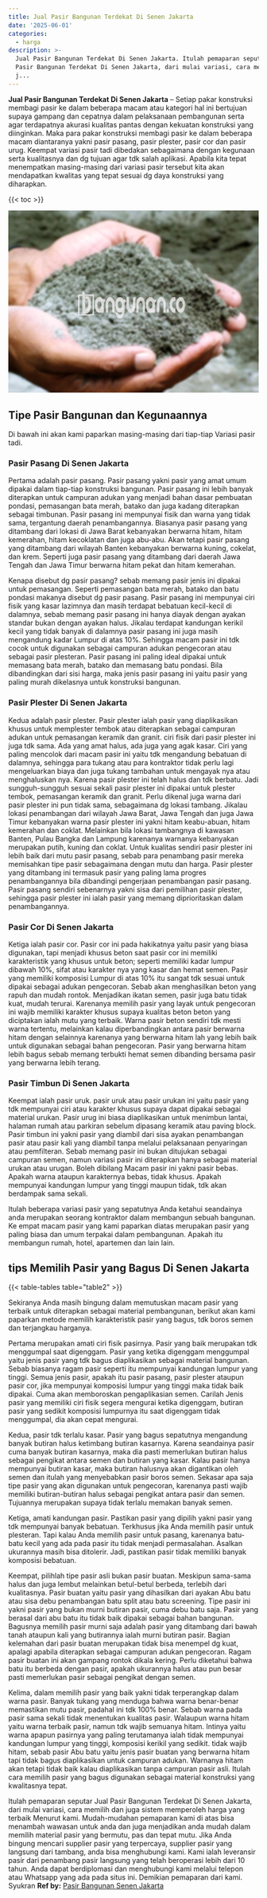 ```yaml
---
title: Jual Pasir Bangunan Terdekat Di Senen Jakarta
date: '2025-06-01'
categories:
  - harga
description: >-
  Jual Pasir Bangunan Terdekat Di Senen Jakarta. Itulah pemaparan seputar Jual
  Pasir Bangunan Terdekat Di Senen Jakarta, dari mulai variasi, cara memilih dan
  j...
---
```


**Jual Pasir Bangunan Terdekat Di Senen Jakarta** – Setiap pakar konstruksi membagi pasir ke dalam beberapa macam atau kategori hal ini bertujuan supaya gampang dan cepatnya dalam pelaksanaan pembangunan serta agar terdapatnya akurasi kualitas pantas dengan kekuatan konstruksi yang diinginkan. Maka para pakar konstruksi membagi pasir ke dalam beberapa macam diantaranya yakni pasir pasang, pasir plester, pasir cor dan pasir urug. Keempat variasi pasir tadi dibedakan sebagaimana dengan kegunaan serta kualitasnya dan dg tujuan agar tdk salah aplikasi. Apabila kita tepat menempatkan masing-masing dari variasi pasir tersebut kita akan mendapatkan kwalitas yang tepat sesuai dg daya konstruksi yang diharapkan.

{{< toc >}}

![Jual Pasir Bangunan Terdekat Di Senen Jakarta](/images/jual-pasir-bangunan-49.png)

## Tipe Pasir Bangunan dan Kegunaannya

Di bawah ini akan kami paparkan masing-masing dari tiap-tiap Variasi pasir tadi.

### Pasir Pasang Di Senen Jakarta

Pertama adalah pasir pasang. Pasir pasang yakni pasir yang amat umum dipakai dalam tiap-tiap konstruksi bangunan. Pasir pasang ini lebih banyak diterapkan untuk campuran adukan yang menjadi bahan dasar pembuatan pondasi, pemasangan bata merah, batako dan juga kadang diterapkan sebagai timbunan. Pasir pasang ini mempunyai fisik dan warna yang tidak sama, tergantung daerah penambangannya. Biasanya pasir pasang yang ditambang dari lokasi di Jawa Barat kebanyakan berwarna hitam, hitam kemerahan, hitam kecoklatan dan juga abu-abu. Akan tetapi pasir pasang yang ditambang dari wilayah Banten kebanyakan berwarna kuning, cokelat, dan krem. Seperti juga pasir pasang yang ditambang dari daerah Jawa Tengah dan Jawa Timur berwarna hitam pekat dan hitam kemerahan.

Kenapa disebut dg pasir pasang? sebab memang pasir jenis ini dipakai untuk pemasangan. Seperti pemasangan bata merah, batako dan batu pondasi makanya disebut dg pasir pasang. Pasir pasang ini mempunyai ciri fisik yang kasar lazimnya dan masih terdapat bebatuan kecil-kecil di dalamnya, sebab memang pasir pasang ini hanya diayak dengan ayakan standar bukan dengan ayakan halus. Jikalau terdapat kandungan kerikil kecil yang tidak banyak di dalamnya pasir pasang ini juga masih mengandung kadar Lumpur di atas 10%. Sehingga macam pasir ini tdk cocok untuk digunakan sebagai campuran adukan pengecoran atau sebagai pasir plesteran. Pasir pasang ini paling ideal dipakai untuk memasang bata merah, batako dan memasang batu pondasi. Bila dibandingkan dari sisi harga, maka jenis pasir pasang ini yaitu pasir yang paling murah dikelasnya untuk konstruksi bangunan.

### Pasir Plester Di Senen Jakarta

Kedua adalah pasir plester. Pasir plester ialah pasir yang diaplikasikan khusus untuk memplester tembok atau diterapkan sebagai campuran adukan untuk pemasangan keramik dan granit. ciri fisik dari pasir plester ini juga tdk sama. Ada yang amat halus, ada juga yang agak kasar. Ciri yang paling mencolok dari macam pasir ini yaitu tdk mengandung bebatuan di dalamnya, sehingga para tukang atau para kontraktor tidak perlu lagi mengeluarkan biaya dan juga tukang tambahan untuk mengayak nya atau menghaluskan nya. Karena pasir plester ini telah halus dan tdk berbatu. Jadi sungguh-sungguh sesuai sekali pasir plester ini dipakai untuk plester tembok, pemasangan keramik dan granit. Perlu dikenal juga warna dari pasir plester ini pun tidak sama, sebagaimana dg lokasi tambang. Jikalau lokasi penambangan dari wilayah Jawa Barat, Jawa Tengah dan juga Jawa Timur kebanyakan warna pasir plester ini yakni hitam keabu-abuan, hitam kemerahan dan coklat. Melainkan bila lokasi tambangnya di kawasan Banten, Pulau Bangka dan Lampung karenanya warnanya kebanyakan merupakan putih, kuning dan coklat. Untuk kualitas sendiri pasir plester ini lebih baik dari mutu pasir pasang, sebab para penambang pasir mereka memisahkan tipe pasir sebagaimana dengan mutu dan harga. Pasir plester yang ditambang ini termasuk pasir yang paling lama progres penambangannya bila dibandingi pengerjaan penambangan pasir pasang. Pasir pasang sendiri sebenarnya yakni sisa dari pemilihan pasir plester, sehingga pasir plester ini ialah pasir yang memang diprioritaskan dalam penambangannya.

### Pasir Cor Di Senen Jakarta

Ketiga ialah pasir cor. Pasir cor ini pada hakikatnya yaitu pasir yang biasa digunakan, tapi menjadi khusus beton saat pasir cor ini memiliki karakteristik yang khusus untuk beton; seperti memiliki kadar lumpur dibawah 10%, sifat atau karakter nya yang kasar dan hemat semen. Pasir yang memiliki komposisi Lumpur di atas 10% itu sangat tdk sesuai untuk dipakai sebagai adukan pengecoran. Sebab akan menghasilkan beton yang rapuh dan mudah rontok. Menjadikan ikatan semen, pasir juga batu tidak kuat, mudah terurai. Karenanya memilih pasir yang layak untuk pengecoran ini wajib memiliki karakter khusus supaya kualitas beton beton yang diciptakan ialah mutu yang terbaik. Warna pasir beton sendiri tdk mesti warna tertentu, melainkan kalau diperbandingkan antara pasir berwarna hitam dengan selainnya karenanya yang berwarna hitam lah yang lebih baik untuk digunakan sebagai bahan pengecoran. Pasir yang berwarna hitam lebih bagus sebab memang terbukti hemat semen dibanding bersama pasir yang berwarna lebih terang.

### Pasir Timbun Di Senen Jakarta

Keempat ialah pasir uruk. pasir uruk atau pasir urukan ini yaitu pasir yang tdk mempunyai ciri atau karakter khusus supaya dapat dipakai sebagai material urukan. Pasir urug ini biasa diaplikasikan untuk menimbun lantai, halaman rumah atau parkiran sebelum dipasang keramik atau paving block. Pasir timbun ini yakni pasir yang diambil dari sisa ayakan penambangan pasir atau pasir kali yang diambil tanpa melalui pelaksanaan penyaringan atau pemfilteran. Sebab memang pasir ini bukan ditujukan sebagai campuran semen, namun variasi pasir ini diterapkan hanya sebagai material urukan atau urugan. Boleh dibilang Macam pasir ini yakni pasir bebas. Apakah warna ataupun karakternya bebas, tidak khusus. Apakah mempunyai kandungan lumpur yang tinggi maupun tidak, tdk akan berdampak sama sekali.

Itulah beberapa variasi pasir yang sepatutnya Anda ketahui seandainya anda merupakan seorang kontraktor dalam membangun sebuah bangunan. Ke empat macam pasir yang kami paparkan diatas merupakan pasir yang paling biasa dan umum terpakai dalam pembangunan. Apakah itu membangun rumah, hotel, apartemen dan lain lain.

## tips Memilih Pasir yang Bagus Di Senen Jakarta

{{< table-tables table="table2" >}}

Sekiranya Anda masih bingung dalam memutuskan macam pasir yang terbaik untuk diterapkan sebagai material pembangunan, berikut akan kami paparkan metode memilih karakteristik pasir yang bagus, tdk boros semen dan terjangkau harganya.

Pertama merupakan amati ciri fisik pasirnya. Pasir yang baik merupakan tdk menggumpal saat digenggam. Pasir yang ketika digenggam menggumpal yaitu jenis pasir yang tdk bagus diaplikasikan sebagai material bangunan. Sebab biasanya ragam pasir seperti itu mempunyai kandungan lumpur yang tinggi. Semua jenis pasir, apakah itu pasir pasang, pasir plester ataupun pasir cor, jika mempunyai komposisi lumpur yang tinggi maka tidak baik dipakai. Cuma akan memboroskan pengaplikasian semen. Carilah Jenis pasir yang memiliki ciri fisik segera mengurai ketika digenggam, butiran pasir yang sedikit komposisi lumpurnya itu saat digenggam tidak menggumpal, dia akan cepat mengurai.

Kedua, pasir tdk terlalu kasar. Pasir yang bagus sepatutnya mengandung banyak butiran halus ketimbang butiran kasarnya. Karena seandainya pasir cuma banyak butiran kasarnya, maka dia pasti memerlukan butiran halus sebagai pengikat antara semen dan butiran yang kasar. Kalau pasir hanya mempunyai butiran kasar, maka butiran halusnya akan digantikan oleh semen dan itulah yang menyebabkan pasir boros semen. Sekasar apa saja tipe pasir yang akan digunakan untuk pengecoran, karenanya pasti wajib memiliki butiran-butiran halus sebagai pengikat antara pasir dan semen. Tujuannya merupakan supaya tidak terlalu memakan banyak semen.

Ketiga, amati kandungan pasir. Pastikan pasir yang dipilih yakni pasir yang tdk mempunyai banyak bebatuan. Terkhusus jika Anda memilih pasir untuk plesteran. Tapi kalau Anda memilih pasir untuk pasang, karenanya batu-batu kecil yang ada pada pasir itu tidak menjadi permasalahan. Asalkan ukurannya masih bisa ditolerir. Jadi, pastikan pasir tidak memiliki banyak komposisi bebatuan.

Keempat, pilihlah tipe pasir asli bukan pasir buatan. Meskipun sama-sama halus dan juga lembut melainkan betul-betul berbeda, terlebih dari kualitasnya. Pasir buatan yaitu pasir yang dihasilkan dari ayakan Abu batu atau sisa debu penambangan batu split atau batu screening. Tipe pasir ini yakni pasir yang bukan murni butiran pasir, cuma debu batu saja. Pasir yang berasal dari abu batu itu tidak baik dipakai sebagai bahan bangunan. Bagusnya memilih pasir murni saja adalah pasir yang ditambang dari bawah tanah ataupun kali yang butirannya ialah murni butiran pasir. Bagian kelemahan dari pasir buatan merupakan tidak bisa menempel dg kuat, apalagi apabila diterapkan sebagai campuran adukan pengecoran. Ragam pasir buatan ini akan gampang rontok dikala kering. Perlu diketahui bahwa batu itu berbeda dengan pasir, apakah ukurannya halus atau pun besar pasti memerlukan pasir sebagai pengikat dengan semen.

Kelima, dalam memilih pasir yang baik yakni tidak terperangkap dalam warna pasir. Banyak tukang yang menduga bahwa warna benar-benar memastikan mutu pasir, padahal ini tdk 100% benar. Sebab warna pada pasir sama sekali tidak menentukan kualitas pasir. Walaupun warna hitam yaitu warna terbaik pasir, namun tdk wajib semuanya hitam. Intinya yaitu warna apapun pasirnya yang paling terutamanya ialah tidak mempunyai kandungan lumpur yang tinggi, komposisi kerikil yang sedikit. tidak wajib hitam, sebab pasir Abu batu yaitu jenis pasir buatan yang berwarna hitam tapi tidak bagus diaplikasikan untuk campuran adukan. Warnanya hitam akan tetapi tidak baik kalau diaplikasikan tanpa campuran pasir asli. Itulah cara memilih pasir yang bagus digunakan sebagai material konstruksi yang kwalitasnya tepat.

Itulah pemaparan seputar Jual Pasir Bangunan Terdekat Di Senen Jakarta, dari mulai variasi, cara memilih dan juga sistem memperoleh harga yang terbaik Menurut kami. Mudah-mudahan pemaparan kami di atas bisa menambah wawasan untuk anda dan juga menjadikan anda mudah dalam memilih material pasir yang bermutu, pas dan tepat mutu. Jika Anda bingung mencari supplier pasir yang terpercaya, supplier pasir yang langsung dari tambang, anda bisa menghubungi kami. Kami ialah leveransir pasir dari penambang pasir langsung yang telah beroperasi lebih dari 10 tahun. Anda dapat berdiplomasi dan menghubungi kami melalui telepon atau Whatsapp yang ada pada situs ini. Demikian pemaparan dari kami. Syukran
**Ref by:** [Pasir Bangunan Senen Jakarta](https://id.wikipedia.org/wiki/Pasir)
